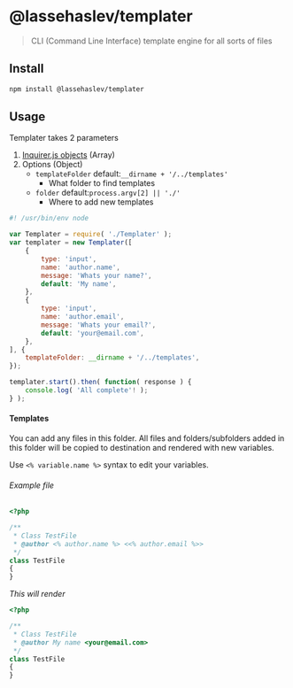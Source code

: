 # @lassehaslev/templater
> CLI (Command Line Interface) template engine for all sorts of files

## Install
```bash
npm install @lassehaslev/templater
```

## Usage
Templater takes 2 parameters
1. [Inquirer.js objects](https://github.com/sboudrias/Inquirer.js#objects) (Array)
2. Options (Object)
    - ```templateFolder``` default:```__dirname + '/../templates'```
        - What folder to find templates
    - ```folder``` default:```process.argv[2] || './'```
        - Where to add new templates

```js
#! /usr/bin/env node

var Templater = require( './Templater' );
var templater = new Templater([
    {
        type: 'input',
        name: 'author.name',
        message: 'Whats your name?',
        default: 'My name',
    },
    {
        type: 'input',
        name: 'author.email',
        message: 'Whats your email?',
        default: 'your@email.com',
    },
], {
    templateFolder: __dirname + '/../templates',
});

templater.start().then( function( response ) {
    console.log( 'All complete'! );
} );
```

#### Templates
You can add any files in this folder. All files and folders/subfolders added in this folder will be copied to destination and rendered with new variables.

Use ```<% variable.name %>``` syntax to edit your variables.

###### Example file
```php
<?php

/**
 * Class TestFile
 * @author <% author.name %> <<% author.email %>>
 */
class TestFile
{
}
```

*This will render*
```php
<?php

/**
 * Class TestFile
 * @author My name <your@email.com>
 */
class TestFile
{
}
```
